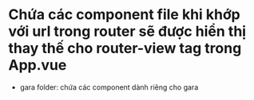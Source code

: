 # Chứa các component file khi khớp với url trong router sẽ được hiển thị thay thế cho router-view tag trong App.vue

+ gara folder: chứa các component dành riêng cho gara